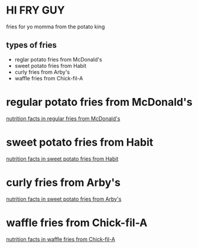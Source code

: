 # HI FRY GUY
fries for yo momma
from the potato king
## types of fries
- reglar potato fries from McDonald's
- sweet potato fries from Habit
- curly fries from Arby's
- waffle fries from Chick-fil-A
# regular potato fries from McDonald's
[nutrition facts in regular fries from McDonald's](https://fastfoodnutrition.org/mcdonalds/french-fries/medium)
# sweet potato fries from Habit
[nutrition facts in sweet potato fries from Habit](https://fastfoodnutrition.org/habit/sweet-potato-fries)
# curly fries from Arby's
[nutrition facts in sweet potato fries from Arby's](https://fastfoodnutrition.org/arbys/curly-fries/medium)
# waffle fries from Chick-fil-A
[nutrition facts in waffle fries from Chick-fil-A](https://fastfoodnutrition.org/chick-fil-a/waffle-fries-small/medium)
